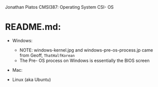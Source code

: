 Jonathan Piatos
CMSI387: Operating System
CSI- OS

README.md:
==========

- Windows: 
    - NOTE: windows-kernel.jpg and windows-pre-os-process.jp came from Geoff, `ThatHalfKorean`  
    - The Pre- OS process on Windows is essentially the BIOS screen

- Mac:
- Linux (aka Ubuntu)
